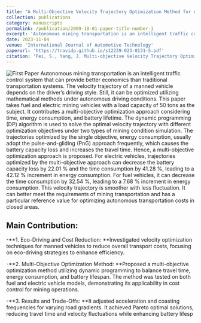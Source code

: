 ```yaml
---
title: "A Multi-Objective Velocity Trajectory Optimization Method for Autonomous Mining Vehicles"
collection: publications
category: manuscripts
permalink: /publication/2009-10-01-paper-title-number-1
excerpt: 'Autonomous mining transportation is an intelligent traffic control system that can provide better economics than traditional transportation systems. The velocity trajectory of a manned vehicle depends on the driver’s driving style. Still, it can be optimized utilizing mathematical methods under autonomous driving conditions. This paper takes fuel and electric mining vehicles with a load capacity of 50 tons as the subject. It contributes a multi-objective optimization approach considering time, energy consumption, and battery lifetime. The dynamic programming (DP) algorithm is used to solve the optimal velocity trajectory with different optimization objectives under two types of mining condition simulation. The trajectories optimized by the single objective, energy consumption, usually adopt the pulse-and-gliding (PnG) approach frequently, which causes the battery capacity loss and increases the travel time. Hence, a multi-objective optimization approach is proposed. For electric vehicles, trajectories optimized by the multi-objective approach can decrease the battery capacity loss by 22.01 % and the time consumption by 41.28 %, leading to a 42.12 % increment in energy consumption. For fuel vehicles, it can decrease the time consumption by 32.54 %, leading to a 7.68 % increment in energy consumption. This velocity trajectory is smoother with less fluctuation. It can better meet the requirements of mining transportation and has a particular reference value for optimizing autonomous transportation costs in closed areas.'
date: 2023-11-04
venue: 'International Journal of Automotive Technology'
paperurl: 'https://travidp.github.io/s12239-023-0131-5.pdf'
citation: 'Pei, S., Yang, J. Multi-objective Velocity Trajectory Optimization Method for Autonomous Mining Vehicles. Int.J Automot. Technol. 24, 1627–1641 (2023). https://doi.org/10.1007/s12239-023-0131-5'
---
```

![First Paper](https://travidp.github.io//Pic_Final.png)
Autonomous mining transportation is an intelligent traffic control system that can provide better economics than traditional transportation systems. The velocity trajectory of a manned vehicle depends on the driver’s driving style. Still, it can be optimized utilizing mathematical methods under autonomous driving conditions. This paper takes fuel and electric mining vehicles with a load capacity of 50 tons as the subject. It contributes a multi-objective optimization approach considering time, energy consumption, and battery lifetime. The dynamic programming (DP) algorithm is used to solve the optimal velocity trajectory with different optimization objectives under two types of mining condition simulation. The trajectories optimized by the single objective, energy consumption, usually adopt the pulse-and-gliding (PnG) approach frequently, which causes the battery capacity loss and increases the travel time. Hence, a multi-objective optimization approach is proposed. For electric vehicles, trajectories optimized by the multi-objective approach can decrease the battery capacity loss by 22.01 % and the time consumption by 41.28 %, leading to a 42.12 % increment in energy consumption. For fuel vehicles, it can decrease the time consumption by 32.54 %, leading to a 7.68 % increment in energy consumption. This velocity trajectory is smoother with less fluctuation. It can better meet the requirements of mining transportation and has a particular reference value for optimizing autonomous transportation costs in closed areas.

Main Contribution:
----
-**1. Eco-Driving and Cost Reduction: **Investigated velocity optimization techniques for manned vehicles to reduce overall transport costs, focusing on eco-driving strategies to enhance efficiency.

-**2. Multi-Objective Optimization Method: **Proposed a multi-objective optimization method utilizing dynamic programming to balance travel time, energy consumption, and battery lifespan. The method was tested on both fuel and electric vehicle models, demonstrating its applicability in cost control for mining operations.

-**3. Results and Trade-Offs: **It adjusted acceleration and coasting frequencies for varying road gradients. It achieved Pareto optimal solutions, reducing travel time and velocity fluctuations while enhancing battery lifesp
